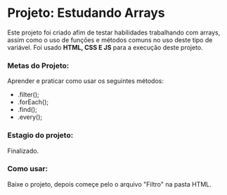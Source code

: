 # Projeto: Estudando Arrays
 
Este projeto foi criado afim de testar habilidades trabalhando com arrays, assim como o uso de funções e métodos comuns no uso deste tipo de variável.
Foi usado <strong>HTML, CSS E JS</strong> para a execução deste projeto.

### Metas do Projeto:

Aprender e praticar como usar os seguintes métodos:
<ul>
 <li>.filter();</li>
 <li>.forEach();</li>
 <li>.find();</li>
 <li>.every();</li>
</ul>

### Estagio do projeto:
Finalizado.

### Como usar:

Baixe o projeto, depois começe pelo o arquivo "Filtro" na pasta HTML.
